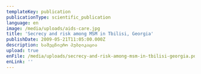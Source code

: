```yaml
---
templateKey: publication
publicationType: scientific_publication
language: en
image: /media/uploads/aids-care.jpg
title: 'Secrecy and risk among MSM in Tbilisi, Georgia'
publishDate: 2009-05-21T11:05:00.000Z
description: სამეცნიერო პუბლიკაცია
upload: true
enFile: /media/uploads/secrecy-and-risk-among-msm-in-tbilisi-georgia.pdf
enLink: ''
---
```


